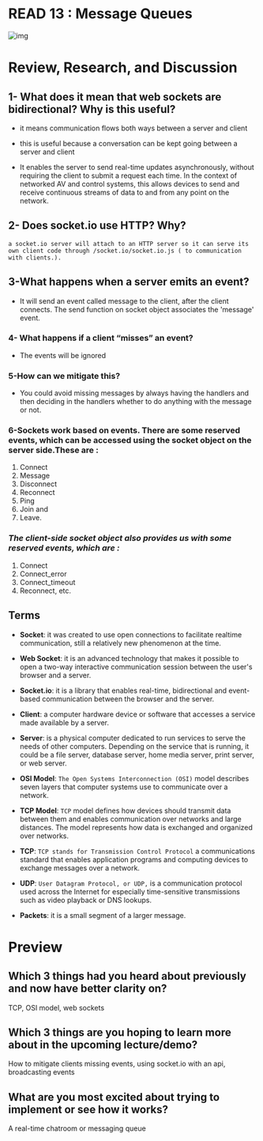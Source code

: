 # READ 13 : Message Queues

![img](https://www.cloudamqp.com/img/blog/thumb-mq.jpg)

# Review, Research, and Discussion

## 1- What does it mean that web sockets are bidirectional? Why is this useful?

   *  it means communication flows both ways between a server and client

   *  this is useful because a conversation can be kept going between a server and client

   *  It enables the server to send real-time updates asynchronously, without requiring the client to submit a request each time. In the context of networked AV and control systems, this allows devices to send and receive continuous streams of data to and from any point on the network.

## 2- Does socket.io use HTTP? Why?

    a socket.io server will attach to an HTTP server so it can serve its own client code through /socket.io/socket.io.js ( to communication with clients.).


   ##  3-What happens when a server emits an event?

- It will send an event called message to the client, after the client connects. The send function on socket object associates the 'message' event.

### 4- What happens if a client “misses” an event?

- The events will be ignored 

### 5-How can we mitigate this?
 
- You could avoid missing messages by always having the handlers  and then deciding in the handlers whether to do anything with the message or not.


### 6-Sockets work based on events. There are some reserved events, which can be accessed using the socket object on the server side.These are :

1. Connect
2. Message
3. Disconnect
4. Reconnect
5. Ping
6. Join and
7. Leave.
### ***The client-side socket object also provides us with some reserved events, which are :***

1. Connect
2. Connect_error
3. Connect_timeout
4. Reconnect, etc.

## **Terms**

- **Socket**: it was created to use open connections to facilitate realtime communication, still a relatively new phenomenon at the time. 

- **Web Socket**:  it is an advanced technology that makes it possible to open a two-way interactive communication session between the user's browser and a server.

- **Socket.io**: it is a library that enables real-time, bidirectional and event-based communication between the browser and the server.

- **Client**: a computer hardware device or software that accesses a service made available by a server.

- **Server**: is a physical computer dedicated to run services to serve the needs of other computers. Depending on the service that is running, it could be a file server, database server, home media server, print server, or web server.

- **OSI Model**: `The Open Systems Interconnection (OSI)` model describes seven layers that computer systems use to communicate over a network.

- **TCP Model**:  `TCP` model defines how devices should transmit data between them and enables communication over networks and large distances. The model represents how data is exchanged and organized over networks.

- **TCP**: `TCP stands for Transmission Control Protocol` a communications standard that enables application programs and computing devices to exchange messages over a network. 

- **UDP**: `User Datagram Protocol, or UDP,` is a communication protocol used across the Internet for especially time-sensitive transmissions such as video playback or DNS lookups.

- **Packets**: it is a small segment of a larger message.


# Preview

## Which 3 things had you heard about previously and now have better clarity on?

   TCP, OSI model, web sockets

## Which 3 things are you hoping to learn more about in the upcoming lecture/demo?

   How to mitigate clients missing events, using socket.io with an api, broadcasting events

## What are you most excited about trying to implement or see how it works?

   A real-time chatroom or messaging queue